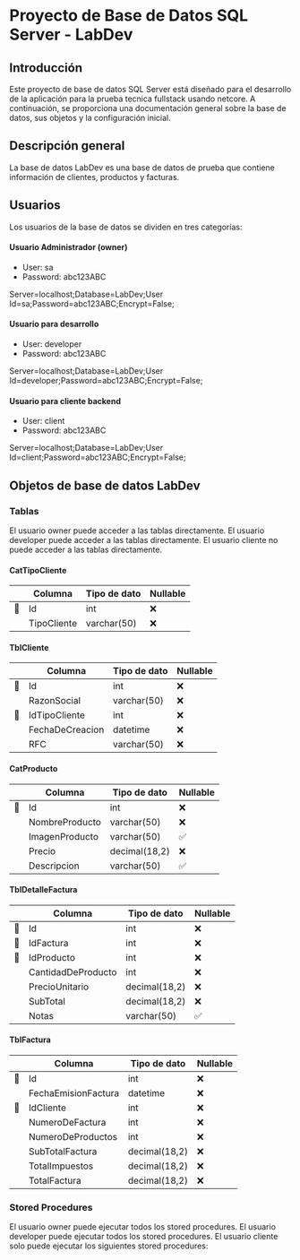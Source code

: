 # Proyecto de Base de Datos SQL Server - LabDev

## Introducción

Este proyecto de base de datos SQL Server está diseñado para el desarrollo de la aplicación para la prueba tecnica fullstack usando netcore. A continuación, se proporciona una documentación general sobre la base de datos, sus objetos y la configuración inicial.

## Descripción general 

La base de datos LabDev es una base de datos de prueba que contiene información de clientes, productos y facturas.

## Usuarios

Los usuarios de la base de datos se dividen en tres categorías:

#### Usuario Administrador (owner)

* User: sa
* Password: abc123ABC

Server=localhost;Database=LabDev;User Id=sa;Password=abc123ABC;Encrypt=False;

#### Usuario para desarrollo

* User: developer
* Password: abc123ABC

Server=localhost;Database=LabDev;User Id=developer;Password=abc123ABC;Encrypt=False;

#### Usuario para cliente backend

* User: client
* Password: abc123ABC

Server=localhost;Database=LabDev;User Id=client;Password=abc123ABC;Encrypt=False;

## Objetos de base de datos LabDev

### Tablas

El usuario owner puede acceder a las tablas directamente.
El usuario developer puede acceder a las tablas directamente.
El usuario cliente no puede acceder a las tablas directamente.

#### CatTipoCliente
|    | Columna     | Tipo de dato | Nullable |
|----|-------------|--------------|----------|
| 🔑 | Id          | int          | ❌        |
|    | TipoCliente | varchar(50)  | ❌        |

#### TblCliente
|    | Columna         | Tipo de dato | Nullable |
|----|-----------------|--------------|----------|
| 🔑 | Id              | int          | ❌        |
|    | RazonSocial     | varchar(50)  | ❌        |
| 🔐 | IdTipoCliente   | int          | ❌        |
|    | FechaDeCreacion | datetime     | ❌        |
|    | RFC             | varchar(50)  | ❌        |

#### CatProducto
|    | Columna        | Tipo de dato  | Nullable |
|----|----------------|---------------|----------|
| 🔑 | Id             | int           | ❌        |
|    | NombreProducto | varchar(50)   | ❌        |
|    | ImagenProducto | varchar(50)   | ✅        |
|    | Precio         | decimal(18,2) | ❌        |
|    | Descripcion    | varchar(50)   | ✅        |

#### TblDetalleFactura

|    | Columna            | Tipo de dato  | Nullable |
|----|--------------------|---------------|----------|
| 🔑 | Id                 | int           | ❌        |
| 🔐 | IdFactura          | int           | ❌        |
| 🔐 | IdProducto         | int           | ❌        |
|    | CantidadDeProducto | int           | ❌        |
|    | PrecioUnitario     | decimal(18,2) | ❌        |
|    | SubTotal           | decimal(18,2) | ❌        |
|    | Notas              | varchar(50)   | ✅        |

#### TblFactura

|    | Columna             | Tipo de dato  | Nullable |
|----|---------------------|---------------|----------|
| 🔑 | Id                  | int           | ❌        |
|    | FechaEmisionFactura | datetime      | ❌        |
| 🔐 | IdCliente           | int           | ❌        |
|    | NumeroDeFactura     | int           | ❌        |
|    | NumeroDeProductos   | int           | ❌        |
|    | SubTotalFactura     | decimal(18,2) | ❌        |
|    | TotalImpuestos      | decimal(18,2) | ❌        |
|    | TotalFactura        | decimal(18,2) | ❌        |

### Stored Procedures

El usuario owner puede ejecutar todos los stored procedures.
El usuario developer puede ejecutar todos los stored procedures.
El usuario cliente solo puede ejecutar los siguientes stored procedures:

